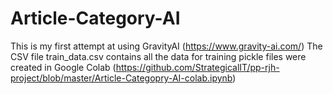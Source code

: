 # Article-Category-AI
This is my first attempt at using GravityAI (https://www.gravity-ai.com/)
The CSV file train_data.csv contains all the data for training
pickle files were created in Google Colab (https://github.com/StrategicalIT/pp-rjh-project/blob/master/Article-Categopry-AI-colab.ipynb)